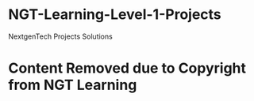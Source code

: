# NGT-Learning-Level-1-Projects
NextgenTech Projects Solutions
# Content Removed due to Copyright from NGT Learning
